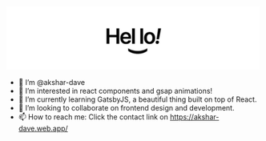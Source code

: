 ![hello!](hello.jpeg "Hello!")

- 👋 I’m @akshar-dave
- 👀 I’m interested in react components and gsap animations!
- 🌱 I’m currently learning GatsbyJS, a beautiful thing built on top of React.
- 💞️ I’m looking to collaborate on frontend design and development.
- 📫 How to reach me: Click the contact link on https://akshar-dave.web.app/

<!---
akshar-dave/akshar-dave is a ✨ special ✨ repository because its `README.md` (this file) appears on your GitHub profile.
You can click the Preview link to take a look at your changes.
--->
